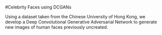 #Celebrity Faces using DCGANs

Using a dataset taken from the Chinese University of Hong Kong, we develop a Deep Convolutional Generative Adversarial Network to generate new images of human faces previously uncreated. 

